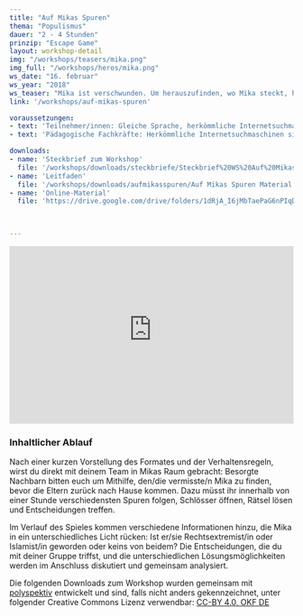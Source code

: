 ```yaml
---
title: "Auf Mikas Spuren"
thema: "Populismus"
dauer: "2 - 4 Stunden"
prinzip: "Escape Game"
layout: workshop-detail
img: "/workshops/teasers/mika.png"
img_full: "/workshops/heros/mika.png"
ws_date: "16. februar"
ws_year: "2018"
ws_teaser: "Mika ist verschwunden. Um herauszufinden, wo Mika steckt, hast du eine Stunde Zeit, um in seinem Zimmer auf Spurensuche zu gehen und das Rätsel zu lösen!"
link: '/workshops/auf-mikas-spuren'

voraussetzungen:
- text: 'Teilnehmer/innen: Gleiche Sprache, herkömmliche Internetsuchmaschinen sind bekannt'
- text: 'Pädagogische Fachkräfte: Herkömmliche Internetsuchmaschinen sind bekannt, Interesse an Methoden zu Fake News'

downloads:
- name: 'Steckbrief zum Workshop'
  file: '/workshops/downloads/steckbriefe/Steckbrief%20WS%20Auf%20Mikas%20Spuren.pdf'
- name: 'Leitfaden'
  file: '/workshops/downloads/aufmikasspuren/Auf Mikas Spuren Material.zip'
- name: 'Online-Material'
  file: 'https://drive.google.com/drive/folders/1dRjA_I6jMbTaePaG6nPIqDSrhNLa56dO?usp=sharing'
  


---
```


<div class="embed-container">
	<iframe width="100%" height="315" src="https://www.youtube-nocookie.com/embed/601tGRpoNB4?rel=0&amp;showinfo=0" frameborder="0" allow="autoplay; encrypted-media" allowfullscreen></iframe>
</div>


<h3>Inhaltlicher Ablauf</h3>
<p> 
	Nach einer kurzen Vorstellung des Formates und der Verhaltensregeln, wirst du  direkt mit deinem Team in Mikas  Raum gebracht: Besorgte Nachbarn bitten euch  um Mithilfe, den/die vermisste/n Mika zu finden, bevor die Eltern zurück nach Hause kommen. Dazu müsst ihr innerhalb von einer Stunde verschiedensten Spuren folgen, Schlösser öffnen, Rätsel lösen und Entscheidungen treffen.
</p>

<p>
	Im Verlauf des Spieles kommen verschiedene Informationen hinzu, die Mika in ein unterschiedliches Licht rücken: Ist er/sie Rechtsextremist/in  oder Islamist/in geworden oder keins von beidem? Die Entscheidungen, die du mit deiner Gruppe triffst, und die unterschiedlichen Lösungsmöglichkeiten werden im Anschluss diskutiert und gemeinsam analysiert.
</p>

<p>
	Die folgenden Downloads zum Workshop wurden gemeinsam mit <a class="highlight-grey" href="http://polyspektiv.eu/">polyspektiv</a> entwickelt und sind, falls nicht anders gekennzeichnet, unter folgender Creative Commons Lizenz verwendbar: <a class="highlight-grey" href="https://www.creativecommons.org/licenses/by/4.0/legalcode">CC-BY 4.0, OKF DE</a>
</p>







